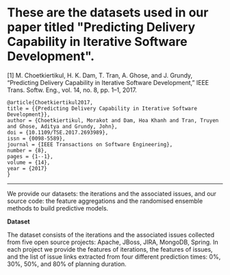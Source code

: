 
# These are the datasets used in our paper titled "Predicting Delivery Capability in Iterative Software Development".

[1] M. Choetkiertikul, H. K. Dam, T. Tran, A. Ghose, and J. Grundy, “Predicting Delivery Capability in Iterative Software Development,” IEEE Trans. Softw. Eng., vol. 14, no. 8, pp. 1–1, 2017.

```
@article{Choetkiertikul2017,
title = {{Predicting Delivery Capability in Iterative Software Development}},
author = {Choetkiertikul, Morakot and Dam, Hoa Khanh and Tran, Truyen and Ghose, Aditya and Grundy, John},
doi = {10.1109/TSE.2017.2693989},
issn = {0098-5589},
journal = {IEEE Transactions on Software Engineering},
number = {8},
pages = {1--1},
volume = {14},
year = {2017}
}
```
***

We provide our datasets: the iterations and the associated issues, and our source code: the feature aggregations and the randomised ensemble methods to build predictive models.

**Dataset**

The dataset consists of the iterations and the associated issues collected from five open source projects: Apache, JBoss, JIRA, MongoDB, Spring. In each project we provide the features of iterations, the features of issues, and the list of issue links extracted from four different prediction times: 0%, 30%, 50%, and 80% of planning duration.


<!-- **Source code**

Our MATLAB source code consists of two main components:(1) the feature aggregations (i.e. Statistical aggregation, Feature aggregation using Bag-of-Words, and Graph-based aggregation) , and (2) the three randomized ensemble methods (i.e. Random Forests, Stochastic Gradient Boosting Machines, and Deep Neural Networks with Dropouts) -->
